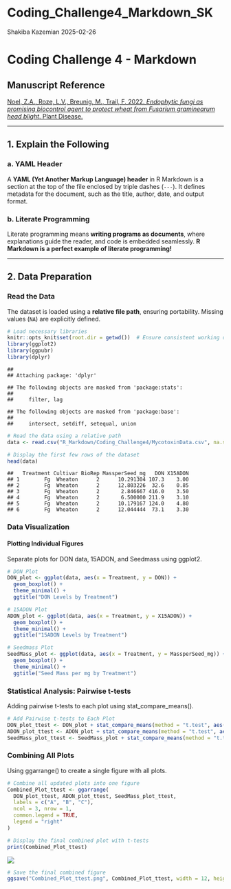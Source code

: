 Coding_Challenge4_Markdown_SK
================
Shakiba Kazemian
2025-02-26

# Coding Challenge 4 - Markdown

## **Manuscript Reference**

[Noel, Z.A., Roze, L.V., Breunig, M., Trail, F. 2022. *Endophytic fungi
as promising biocontrol agent to protect wheat from Fusarium graminearum
head blight*. Plant
Disease.](https://doi.org/10.1094/PDIS-06-21-1253-RE)

------------------------------------------------------------------------

## **1. Explain the Following**

### a. YAML Header

A **YAML (Yet Another Markup Language) header** in R Markdown is a
section at the top of the file enclosed by triple dashes (`---`). It
defines metadata for the document, such as the title, author, date, and
output format.

### b. Literate Programming

Literate programming means **writing programs as documents**, where
explanations guide the reader, and code is embedded seamlessly. **R
Markdown is a perfect example of literate programming!**

------------------------------------------------------------------------

## **2. Data Preparation**

### **Read the Data**

The dataset is loaded using a **relative file path**, ensuring
portability. Missing values (`NA`) are explicitly defined.

``` r
# Load necessary libraries
knitr::opts_knit$set(root.dir = getwd())  # Ensure consistent working directory
library(ggplot2)
library(ggpubr)
library(dplyr)
```

    ## 
    ## Attaching package: 'dplyr'

    ## The following objects are masked from 'package:stats':
    ## 
    ##     filter, lag

    ## The following objects are masked from 'package:base':
    ## 
    ##     intersect, setdiff, setequal, union

``` r
# Read the data using a relative path
data <- read.csv("R_Markdown/Coding_Challenge4/MycotoxinData.csv", na.strings = "na")

# Display the first few rows of the dataset
head(data)
```

    ##   Treatment Cultivar BioRep MassperSeed_mg   DON X15ADON
    ## 1        Fg  Wheaton      2      10.291304 107.3    3.00
    ## 2        Fg  Wheaton      2      12.803226  32.6    0.85
    ## 3        Fg  Wheaton      2       2.846667 416.0    3.50
    ## 4        Fg  Wheaton      2       6.500000 211.9    3.10
    ## 5        Fg  Wheaton      2      10.179167 124.0    4.80
    ## 6        Fg  Wheaton      2      12.044444  73.1    3.30

### **Data Visualization**

#### Plotting Individual Figures

Separate plots for DON data, 15ADON, and Seedmass using ggplot2.

``` r
# DON Plot
DON_plot <- ggplot(data, aes(x = Treatment, y = DON)) +
  geom_boxplot() +
  theme_minimal() +
  ggtitle("DON Levels by Treatment")

# 15ADON Plot
ADON_plot <- ggplot(data, aes(x = Treatment, y = X15ADON)) +
  geom_boxplot() +
  theme_minimal() +
  ggtitle("15ADON Levels by Treatment")

# Seedmass Plot
SeedMass_plot <- ggplot(data, aes(x = Treatment, y = MassperSeed_mg)) +
  geom_boxplot() +
  theme_minimal() +
  ggtitle("Seed Mass per mg by Treatment")
```

### **Statistical Analysis: Pairwise t-tests**

Adding pairwise t-tests to each plot using stat_compare_means().

``` r
# Add Pairwise t-tests to Each Plot
DON_plot_ttest <- DON_plot + stat_compare_means(method = "t.test", aes(group = Treatment), label = "p.signif")
ADON_plot_ttest <- ADON_plot + stat_compare_means(method = "t.test", aes(group = Treatment), label = "p.signif")
SeedMass_plot_ttest <- SeedMass_plot + stat_compare_means(method = "t.test", aes(group = Treatment), label = "p.signif")
```

### **Combining All Plots**

Using ggarrange() to create a single figure with all plots.

``` r
# Combine all updated plots into one figure
Combined_Plot_ttest <- ggarrange(
  DON_plot_ttest, ADON_plot_ttest, SeedMass_plot_ttest,  
  labels = c("A", "B", "C"),  
  ncol = 3, nrow = 1,  
  common.legend = TRUE,  
  legend = "right"
)

# Display the final combined plot with t-tests
print(Combined_Plot_ttest)
```

![](Coding_Challenge4_Markdown_SK_files/figure-gfm/combine_plots-1.png)<!-- -->

``` r
# Save the final combined figure
ggsave("Combined_Plot_ttest.png", Combined_Plot_ttest, width = 12, height = 5, dpi = 300)
```
